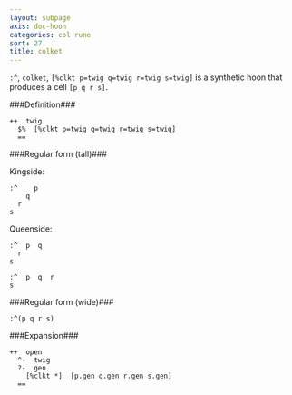 ```yaml
---
layout: subpage
axis: doc-hoon
categories: col rune
sort: 27
title: colket
---
```





`:^`, `colket`, `[%clkt p=twig q=twig r=twig s=twig]` is a 
synthetic hoon that produces a cell `[p q r s]`.

###Definition###

    ++  twig  
      $%  [%clkt p=twig q=twig r=twig s=twig]
      ==

###Regular form (tall)###

Kingside:

    :^    p
        q
      r
    s

Queenside:

    :^  p  q
      r
    s

    :^  p  q  r  
    s

###Regular form (wide)###

    :^(p q r s)

###Expansion###
    
    ++  open
      ^-  twig
      ?-  gen
        [%clkt *]  [p.gen q.gen r.gen s.gen]
      ==

